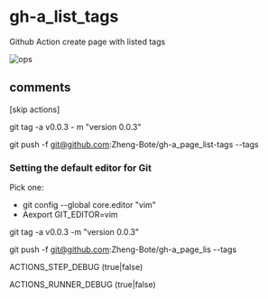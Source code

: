 # gh-a_list_tags

Github Action create page with listed tags

![ops](https://img.shields.io/badge/Status-under_construction-red)

## comments

[skip actions]

git tag -a v0.0.3 - m "version 0.0.3"

git push -f git@github.com:Zheng-Bote/gh-a_page_list-tags --tags

### Setting the default editor for Git

Pick one:

- git config --global core.editor "vim"
- Aexport GIT_EDITOR=vim

git tag -a v0.0.3 -m "version 0.0.3"

git push -f git@github.com:Zheng-Bote/gh-a_page_lis --tags

ACTIONS_STEP_DEBUG (true|false)

ACTIONS_RUNNER_DEBUG (true|false)
